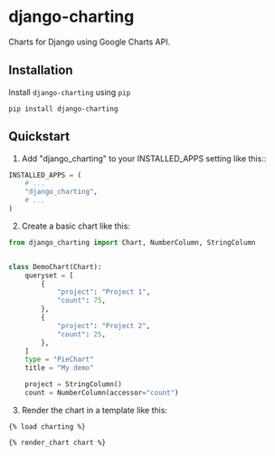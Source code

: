 # django-charting

Charts for Django using Google Charts API.

## Installation

Install `django-charting` using `pip`

```shell
pip install django-charting
```

## Quickstart

1. Add "django_charting" to your INSTALLED_APPS setting like this::

```python
INSTALLED_APPS = (
    # ...
    "django_charting",
    # ...
)
```

2. Create a basic chart like this:

```python
from django_charting import Chart, NumberColumn, StringColumn


class DemoChart(Chart):
    queryset = [
        {
            "project": "Project 1",
            "count": 75,
        },
        {
            "project": "Project 2",
            "count": 25,
        },
    ]
    type = "PieChart"
    title = "My demo"

    project = StringColumn()
    count = NumberColumn(accessor="count")
```


3. Render the chart in a template like this:

```
{% load charting %}

{% render_chart chart %}
```